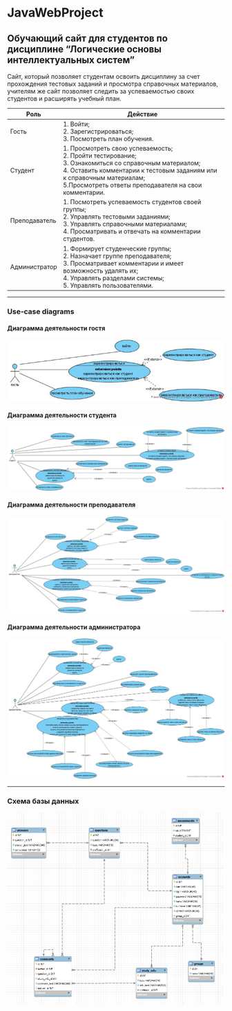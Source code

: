 # JavaWebProject
## Обучающий сайт для студентов по дисциплине “Логические основы интеллектуальных систем”

Сайт, который позволяет студентам освоить дисциплину за счет прохождения тестовых заданий и просмотра справочных материалов, учителям же сайт позволяет следить за успеваемостью своих студентов и расширять учебный план.

Роль | Действие 
--- | --- 
Гость | 1. Войти;<br/> 2. Зарегистрироваться;<br/> 3. Посмотреть план обучения. 
Студент | 1. Просмотреть свою успеваемость;<br/> 2. Пройти тестирование;<br/> 3. Ознакомиться со справочным материалом;<br/> 4. Оставить комментарии к тестовым заданиям или к справочным материалам;<br/> 5.Просмотреть ответы преподавателя на свои комментарии. 
Преподаватель | 1. Посмотреть успеваемость студентов своей группы;<br/> 2. Управлять тестовыми заданиями;<br/> 3. Управлять справочными материалами;<br/> 4. Просматривать и отвечать на комментарии студентов. 
Администратор | 1. Формирует студенческие группы;<br/> 2. Назначает группе преподавателя;<br/> 3. Просматривает комментарии и имеет возможность удалять их;<br/> 4. Управлять разделами системы;<br/> 5. Управлять пользователями.
***
### Use-case diagrams
#### Диаграмма деятельности гостя
![text](activity/gost.jpg)<br/>
#### Диаграмма деятельности студента
![text](activity/student.jpg)<br/>
#### Диаграмма деятельности преподавателя
![text](activity/professor.jpg)<br/>
#### Диаграмма деятельности администратора
![text](activity/admin.jpg)
***
### Схема базы данных
![text](database_img/1.png)
